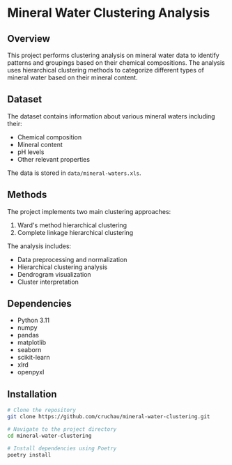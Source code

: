 # Mineral Water Clustering Analysis

## Overview
This project performs clustering analysis on mineral water data to identify patterns and groupings based on their chemical compositions. The analysis uses hierarchical clustering methods to categorize different types of mineral water based on their mineral content.

## Dataset
The dataset contains information about various mineral waters including their:
- Chemical composition
- Mineral content
- pH levels
- Other relevant properties

The data is stored in `data/mineral-waters.xls`.

## Methods
The project implements two main clustering approaches:
1. Ward's method hierarchical clustering
2. Complete linkage hierarchical clustering

The analysis includes:
- Data preprocessing and normalization
- Hierarchical clustering analysis
- Dendrogram visualization
- Cluster interpretation

## Dependencies
- Python 3.11
- numpy
- pandas
- matplotlib
- seaborn
- scikit-learn
- xlrd
- openpyxl

## Installation
```bash
# Clone the repository
git clone https://github.com/cruchau/mineral-water-clustering.git

# Navigate to the project directory
cd mineral-water-clustering

# Install dependencies using Poetry
poetry install
